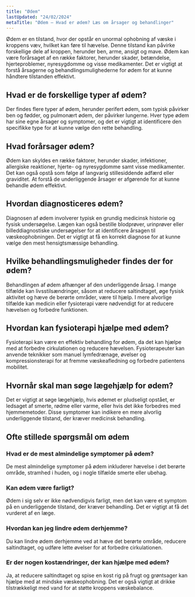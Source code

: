 ```yaml
---
title: "Ødem"
lastUpdated: "24/02/2024"
metaTitle: "Ødem – Hvad er ødem? Læs om årsager og behandlinger"
---
```


Ødem er en tilstand, hvor der opstår en unormal ophobning af væske i kroppens væv, hvilket kan føre til hævelse. Denne tilstand kan påvirke forskellige dele af kroppen, herunder ben, arme, ansigt og mave. Ødem kan være forårsaget af en række faktorer, herunder skader, betændelse, hjerteproblemer, nyresygdomme og visse medikamenter. Det er vigtigt at forstå årsagerne og behandlingsmulighederne for ødem for at kunne håndtere tilstanden effektivt.

## Hvad er de forskellige typer af ødem?

Der findes flere typer af ødem, herunder perifert ødem, som typisk påvirker ben og fødder, og pulmonært ødem, der påvirker lungerne. Hver type ødem har sine egne årsager og symptomer, og det er vigtigt at identificere den specifikke type for at kunne vælge den rette behandling.

## Hvad forårsager ødem?

Ødem kan skyldes en række faktorer, herunder skader, infektioner, allergiske reaktioner, hjerte- og nyresygdomme samt visse medikamenter. Det kan også opstå som følge af langvarig stillesiddende adfærd eller graviditet. At forstå de underliggende årsager er afgørende for at kunne behandle ødem effektivt.

## Hvordan diagnosticeres ødem?

Diagnosen af ødem involverer typisk en grundig medicinsk historie og fysisk undersøgelse. Lægen kan også bestille blodprøver, urinprøver eller billeddiagnostiske undersøgelser for at identificere årsagen til væskeophobningen. Det er vigtigt at få en korrekt diagnose for at kunne vælge den mest hensigtsmæssige behandling.

## Hvilke behandlingsmuligheder findes der for ødem?

Behandlingen af ødem afhænger af den underliggende årsag. I mange tilfælde kan livsstilsændringer, såsom at reducere saltindtaget, øge fysisk aktivitet og hæve de berørte områder, være til hjælp. I mere alvorlige tilfælde kan medicin eller fysioterapi være nødvendigt for at reducere hævelsen og forbedre funktionen.

## Hvordan kan fysioterapi hjælpe med ødem?

Fysioterapi kan være en effektiv behandling for ødem, da det kan hjælpe med at forbedre cirkulationen og reducere hævelsen. Fysioterapeuter kan anvende teknikker som manuel lymfedrænage, øvelser og kompressionsterapi for at fremme væskeafledning og forbedre patientens mobilitet.

## Hvornår skal man søge lægehjælp for ødem?

Det er vigtigt at søge lægehjælp, hvis ødemet er pludseligt opstået, er ledsaget af smerte, rødme eller varme, eller hvis det ikke forbedres med hjemmemetoder. Disse symptomer kan indikere en mere alvorlig underliggende tilstand, der kræver medicinsk behandling.

## Ofte stillede spørgsmål om ødem

### Hvad er de mest almindelige symptomer på ødem?

De mest almindelige symptomer på ødem inkluderer hævelse i det berørte område, stramhed i huden, og i nogle tilfælde smerte eller ubehag.

### Kan ødem være farligt?

Ødem i sig selv er ikke nødvendigvis farligt, men det kan være et symptom på en underliggende tilstand, der kræver behandling. Det er vigtigt at få det vurderet af en læge.

### Hvordan kan jeg lindre ødem derhjemme?

Du kan lindre ødem derhjemme ved at hæve det berørte område, reducere saltindtaget, og udføre lette øvelser for at forbedre cirkulationen.

### Er der nogen kostændringer, der kan hjælpe med ødem?

Ja, at reducere saltindtaget og spise en kost rig på frugt og grøntsager kan hjælpe med at mindske væskeophobning. Det er også vigtigt at drikke tilstrækkeligt med vand for at støtte kroppens væskebalance.